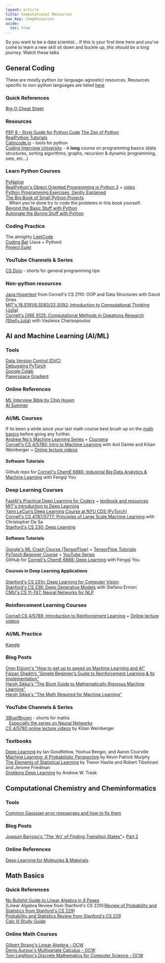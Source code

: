```yaml
---
layout: article
title: Computational Resources
nav_key: CompResources
aside:
  toc: true
---
```


So you want to be a data scientist... If this is your first time here and you've come to learn a new skill sit down and buckle up, *this should be a long journey.* Watch these talks

<!-- If you managed to find your way here on your own, good job, I have no idea how. This is a long journey -->

## General Coding

These are mostly python (or language-agnostic) resources. Resources specific to non-python languages are listed [here](#non-python-resources).  

### Quick References

[Big-O Cheat Sheet](https://www.bigocheatsheet.com/)  

### Resources

[PEP 8 - Style Guide for Python Code](https://peps.python.org/pep-0008/)
[The Zen of Python](https://peps.python.org/pep-0020/)  
[RealPython Tutorials](https://realpython.com/)  
[Calmcode.io](https://calmcode.io/) - tools for python  
[Coding Interview University](https://github.com/jwasham/coding-interview-university) - A **long** course on programming basics (data structures, sorting algorithms, graphs, recursion & dynamic programming, sets, etc...)  

### Learn Python Courses

[PyNative](https://pynative.com/)  
[RealPython's Object Oriented Programming in Python 3](https://realpython.com/python3-object-oriented-programming/) + [video](https://realpython.com/courses/intro-object-oriented-programming-oop-python/)  
[Python Programming Exercises, Gently Explained](https://inventwithpython.com/pythongently/)  
[The Big Book of Small Python Projects](https://inventwithpython.com/bigbookpython/)  
&ensp; When you're done try to code the problems in this book yourself.  
[Beyond the Basic Stuff with Python](https://inventwithpython.com/beyond/)  
[Automate the Boring Stuff with Python](https://automatetheboringstuff.com/)  

### Coding Practice

The almighty [LeetCode](https://leetcode.com/)  
[Coding Bat](https://codingbat.com/java) (Java + Python)  
[Project Euler](https://projecteuler.net/)  

### YouTube Channels & Series

[CS Dojo](https://www.youtube.com/@CSDojo) - shorts for general programming tips  

### Non-python resources

[Java Hypertext](https://www.cs.cornell.edu/courses/JavaAndDS/definitions.html) from Cornell's CS 2110: OOP and Data Structures with David Gries  
[MIT's 18.S191/6.S083/22.S092: Introduction to Computational Thinking (Julia)](https://computationalthinking.mit.edu/Fall20/)  
[Cornell's ORIE 6125: Computational Methods in Opeations Research (Shell+Julia)](https://people.orie.cornell.edu/vc333/orie5270/) with Vasileios Charisopoulos  


## AI and Machine Learning (AI/ML)

### Tools

[Data Version Control (DVC)](https://dvc.org/)  
[Debugging PyTorch](https://uvadlc-notebooks.readthedocs.io/en/latest/tutorial_notebooks/guide3/Debugging_PyTorch.html)  
[Google Colab](https://colab.research.google.com/)  
[Paperspace Gradient](https://www.paperspace.com/)  

### Online References

[ML Interview Bible by Chip Huyen](https://huyenchip.com/ml-interviews-book/)  
[AI Summer](https://theaisummer.com)  

### AI/ML Courses

If its been a while since your last math course best brush up on the [math basics](#math-basics) before going any further.  
[Andrew Ng's Machine Learning Series](https://www.deeplearning.ai/courses/machine-learning-specialization/) + [Coursera](https://www.coursera.org/learn/machine-learning)  
[Cornell's CS 4/5780: Intro to Machine Learning](https://www.cs.cornell.edu/courses/cs4780/2021fa/#) with Anil Damle and Kilian Weinberger + [Online lecture videos](https://youtube.com/playlist?list=PLl8OlHZGYOQ7bkVbuRthEsaLr7bONzbXS&si=US0aTfT0RrEynXv5)  

#### Software Tutorials

Github repo for [Cornell's ChemE 6880: Industrial Big Data Analytics & Machine Learning](https://github.com/PEESEgroup/SysEn6880) with Fengqi You  


### Deep Learning Courses

[FastAI's Practical Deep Learning for Coders](https://course.fast.ai/) + [textbook and resources](https://course.fast.ai/Resources/book.html)  
[MIT's Introduction to Deep Learning](http://introtodeeplearning.com/)  
[Yann LeCun’s Deep Learning Course at NYU CDS (PyTorch)](https://cds.nyu.edu/deep-learning/)  
[Cornell's CS 4787/5777: Principles of Large Scale Machine Learning](https://www.cs.cornell.edu/courses/cs4787/2022fa/) with Christopher De Sa  
[Stanford's CS 230: Deep Learning](https://cs230.stanford.edu/)  

#### Software Tutorials

[Google's ML Crash Course (TensorFlow)](https://developers.google.com/machine-learning/crash-course/) + [TensorFlow Tutorials](https://www.tensorflow.org/tutorials/)  
[PyTorch Beginner Course](https://pytorch.org/tutorials/beginner/introyt.html) + [YouTube Series](https://www.youtube.com/playlist?list=PL_lsbAsL_o2CTlGHgMxNrKhzP97BaG9ZN)  
GitHub for [Cornell's ChemE 6888: Deep Learning](https://github.com/PEESEgroup/SysEn5888) with Fengqi You  

#### Courses in Deep Learning Applications

[Stanford's CS 231n: Deep Learning for Computer Vision](http://cs231n.stanford.edu/index.html)  
[Stanford's CS 236: Deep Generative Models](https://deepgenerativemodels.github.io/) with Stefano Ermon  
[CMU's CS 11-747: Neural Networks for NLP](http://www.phontron.com/class/nn4nlp2017/index.html)  

### Reinforcement Learning Courses

[Cornell CS 4/5789: Introduction to Reinforcement Learning](https://wensun.github.io/CS4789.html) + [Online lecture videos](https://www.youtube.com/playlist?list=PLQVNhPb8ajtCjWSKUvKU8cX5lueYP9s3X)  

### AI/ML Practice

[Kaggle](https://www.kaggle.com/)  

### Blog Posts

[Oren Etzioni's "How to get up to speed on Machine Learning and AI"](https://blog.allenai.org/how-to-get-up-to-speed-on-machine-learning-and-ai-a0fd923d4169)  
[Faizan Shaikh’s "Simple Beginner’s Guide to Reinforcement Learning & Its Implementation"](https://www.analyticsvidhya.com/blog/2017/01/introduction-to-reinforcement-learning-implementation/)  
[Harsh Sikka's "The Blunt Guide to Mathematically Rigorous Machine Learning"](https://medium.com/technomancy/the-blunt-guide-to-mathematically-rigorous-machine-learning-c53263d45c7b)  
[Harsh Sikka's "The Math Required for Machine Learning"](https://medium.com/@HarshSikka/the-math-required-for-machine-learning-af0d90db3903)  

### YouTube Channels & Series

[3Blue1Brown](https://www.youtube.com/@3blue1brown) - shorts for maths  
&ensp; [Especially the series on Neural Networks](https://www.3blue1brown.com/videos-blog/2017/10/9/neural-network)  
[CS 4/5780 online lecture videos](https://youtube.com/playlist?list=PLl8OlHZGYOQ7bkVbuRthEsaLr7bONzbXS&si=US0aTfT0RrEynXv5) by Kilian Weinberger

### Textbooks

[Deep Learning](https://www.deeplearningbook.org/) by Ian Goodfellow, Yoshua Bengio, and Aaron Courville  
[Machine Learning: A Probabilistic Perspective](https://probml.github.io/pml-book/book2.html) by Kevin Patrick Murphy  
[The Elements of Statistical Learning](https://hastie.su.domains/ElemStatLearn/) by Trevor Hastie and Robert Tibshirani and Jerome Friedman  
[Grokking Deep Learning](https://edu.anarcho-copy.org/Algorithm/grokking-deep-learning.pdf) by Andrew W. Trask  


## Computational Chemistry and Cheminformatics

### Tools

[Common Gaussian error messanges and how to fix them](https://docs.alliancecan.ca/wiki/Gaussian_error_messages)  

### Blog Posts

[Joaquin Barroso's "The 'Art' of Finding Transition States"](https://joaquinbarroso.com/2016/05/26/the-art-of-finding-transition-states-part-1/)+ [Part 2](https://joaquinbarroso.com/2016/05/31/the-art-of-finding-transition-states-part-2/)  

### Online References

[Deep Learning for Moleucles & Materials](https://dmol.pub/index.html)


## Math Basics

### Quick References

[No Bullshit Guide to Linear Algebra in 4 Pages](https://minireference.com/static/tutorials/linear_algebra_in_4_pages.pdf)  
[Linear Algebra Review from Stanford's CS 229]([Review of Probability and Statistics from Stanford's CS 229](https://cs229.stanford.edu/section/cs229-prob.pdf))  
[Probability and Statistics Review from Stanford's CS 229](https://cs229.stanford.edu/section/cs229-prob.pdf)  
[Calc III Study Guide](https://sites.tufts.edu/andrewrosen/files/2012/02/Calc-III-Review.pdf)  

### Online Math Courses

[Gilbert Strang's Linear Algebra - OCW](https://ocw.mit.edu/courses/18-06sc-linear-algebra-fall-2011/)  
[Denis Auroux's Multivariate Calculus - OCW](https://ocw.mit.edu/courses/18-02sc-multivariable-calculus-fall-2010/)  
[Tom Leighton's Discrete Mathematics for Computer Science - OCW](https://ocw.mit.edu/courses/6-042j-mathematics-for-computer-science-fall-2010/)  

